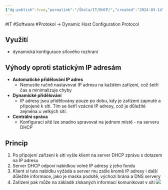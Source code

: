 ```yaml
---
{"dg-publish":true,"permalink":"/Škola/IT/DHCP/","created":"2024-03-14T18:45:24.167+01:00","updated":"2024-03-14T18:51:16.128+01:00"}
---
```


#IT #Software #Protokol
-> Dynamic Host Configuration Protocol
## Využití
- dynamická konfigurace síťového rozhraní
## Výhody oproti statickým IP adresám
- **Automatické přidělování IP adres**
	- Nemusíte ručně nastavovat IP adresu na každém zařízení, což šetří čas a minimalizuje chyby
- **Dynamické přidělování**
	- IP adresy jsou přidělovány pouze po dobu, kdy je zařízení zapnuté a připojené k síti. Tím se šetří vzácné IP adresy, což je důležité zejména u velkých sítí.
- **Centrální správa**
	- Konfiguraci sítě lze snadno spravovat na jednom místě - na serveru DHCP
## Princip
1. Po připojení zařízení k síti vyšle klient na server DHCP zprávu s dotazem na IP adresu
2. Server DHCP odpoví nabídkou volné IP adresy z jeho fondu
3. Klient si tuto nabídku vyžádá a server mu zašle kromě IP adresy i další důležité informace, jako je maska podsítě, výchozí brána a DNS servery
4. Zařízení pak může na základě získaných informací komunikovat v síti
![](https://lh7-us.googleusercontent.com/Z2Uf8LIQXLvDlb7l9dF50MLf-kXp1SvQKkzoyUxV7QhtpFEgCVgWWnrLU1rX_KyWQPnuPN3yEitrd2FPgiJwENPYUlOgRbn38N6E6Cy-4liZ8URA5hlEvUmDn4pL9tzxIHpYlHyNn5YhBQMUQCCq29o)

